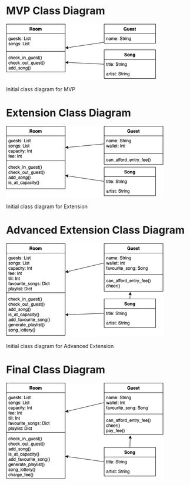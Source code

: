 # MVP Class Diagram
![Class Diagram](img/class_diagram_v1.png)

Initial class diagram for MVP

# Extension Class Diagram
![Class Diagram Extension](img/class_diagram_v2.png)

Initial class diagram for Extension

# Advanced Extension Class Diagram
![Class Diagram Advanced Extension](img/class_diagram_v3.png)

Initial class diagram for Advanced Extension

# Final Class Diagram
![Final Class Diagram](img/class_diagram_v4.png)